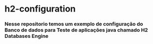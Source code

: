 # h2-configuration

### Nesse repositorio temos um exemplo de configuração do Banco de dados para Teste de aplicações java chamado H2 Databases Engine
